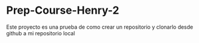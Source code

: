 # Prep-Course-Henry-2
Este proyecto es una prueba de como crear un repositorio y clonarlo desde github a mi repositorio local